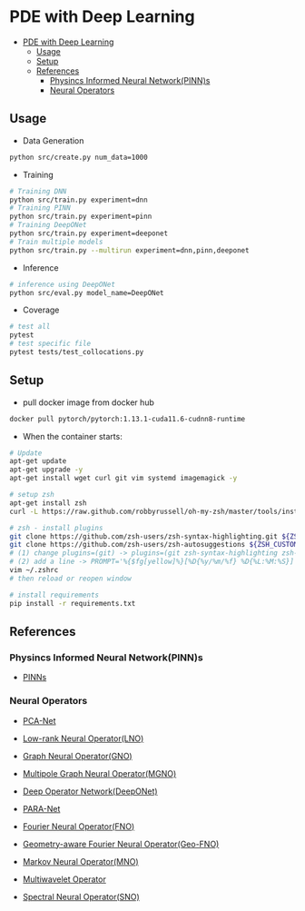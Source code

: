 # PDE with Deep Learning

- [PDE with Deep Learning](#pde-with-deep-learning)
  - [Usage](#usage)
  - [Setup](#setup)
  - [References](#references)
    - [Physincs Informed Neural Network(PINN)s](#physincs-informed-neural-networkpinns)
    - [Neural Operators](#neural-operators)

## Usage

- Data Generation

```bash
python src/create.py num_data=1000
```

- Training

```bash
# Training DNN
python src/train.py experiment=dnn
# Training PINN
python src/train.py experiment=pinn
# Training DeepONet
python src/train.py experiment=deeponet
# Train multiple models
python src/train.py --multirun experiment=dnn,pinn,deeponet
```

- Inference

```bash
# inference using DeepONet
python src/eval.py model_name=DeepONet
```

- Coverage

```bash
# test all
pytest
# test specific file
pytest tests/test_collocations.py
```

## Setup

- pull docker image from docker hub

```bash
docker pull pytorch/pytorch:1.13.1-cuda11.6-cudnn8-runtime
```

- When the container starts:

```bash
# Update
apt-get update
apt-get upgrade -y
apt-get install wget curl git vim systemd imagemagick -y

# setup zsh
apt-get install zsh
curl -L https://raw.github.com/robbyrussell/oh-my-zsh/master/tools/install.sh | sh

# zsh - install plugins
git clone https://github.com/zsh-users/zsh-syntax-highlighting.git ${ZSH_CUSTOM:-~/.oh-my-zsh/custom}/plugins/zsh-syntax-highlighting
git clone https://github.com/zsh-users/zsh-autosuggestions ${ZSH_CUSTOM:-~/.oh-my-zsh/custom}/plugins/zsh-autosuggestions
# (1) change plugins=(git) -> plugins=(git zsh-syntax-highlighting zsh-autosuggestions)
# (2) add a line -> PROMPT='%{$fg[yellow]%}[%D{%y/%m/%f} %D{%L:%M:%S}] '$PROMPT
vim ~/.zshrc
# then reload or reopen window

# install requirements
pip install -r requirements.txt
```

## References

### Physincs Informed Neural Network(PINN)s

- [PINNs](https://faculty.sites.iastate.edu/hliu/files/inline-files/PINN_RPK_2019_1.pdf)

### Neural Operators

- [PCA-Net](https://arxiv.org/pdf/2005.03180.pdf)

- [Low-rank Neural Operator(LNO)](https://arxiv.org/pdf/2108.08481.pdf)

- [Graph Neural Operator(GNO)](https://arxiv.org/pdf/2003.03485.pdf)

- [Multipole Graph Neural Operator(MGNO)](https://arxiv.org/pdf/2006.09535.pdf)

- [Deep Operator Network(DeepONet)](https://arxiv.org/pdf/1910.03193.pdf)

- [PARA-Net](https://arxiv.org/pdf/2203.13181.pdf)

- [Fourier Neural Operator(FNO)](https://arxiv.org/pdf/2010.08895.pdf)

- [Geometry-aware Fourier Neural Operator(Geo-FNO)](https://arxiv.org/pdf/2207.05209.pdf)

- [Markov Neural Operator(MNO)](https://arxiv.org/pdf/2106.06898.pdf)

- [Multiwavelet Operator](https://arxiv.org/pdf/2109.13459.pdf)

- [Spectral Neural Operator(SNO)](https://arxiv.org/pdf/2205.10573.pdf)
